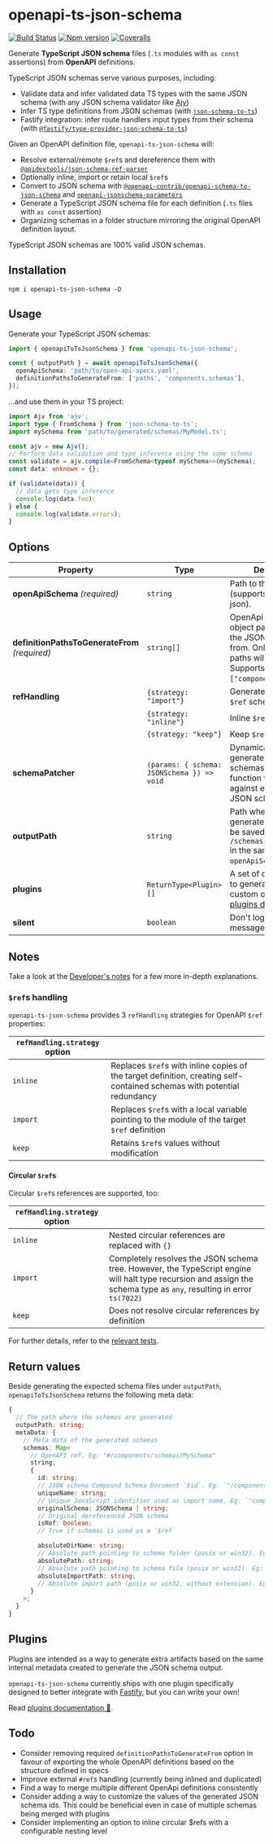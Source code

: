 # openapi-ts-json-schema

[![Build Status][ci-badge]][ci]
[![Npm version][npm-version-badge]][npm]
[![Coveralls][coveralls-badge]][coveralls]

Generate **TypeScript JSON schema** files (`.ts` modules with `as const` assertions) from **OpenAPI** definitions.

TypeScript JSON schemas serve various purposes, including:

- Validate data and infer validated data TS types with the same JSON schema (with any JSON schema validator like [Ajv](https://ajv.js.org/))
- Infer TS type definitions from JSON schemas (with [`json-schema-to-ts`](https://github.com/ThomasAribart/json-schema-to-ts))
- Fastify integration: infer route handlers input types from their schema (with [`@fastify/type-provider-json-schema-to-ts`](https://github.com/fastify/fastify-type-provider-json-schema-to-ts))

Given an OpenAPI definition file, `openapi-ts-json-schema` will:

- Resolve external/remote `$ref`s and dereference them with [`@apidevtools/json-schema-ref-parser`](https://github.com/APIDevTools/json-schema-ref-parser)
- Optionally inline, import or retain local `$ref`s
- Convert to JSON schema with [`@openapi-contrib/openapi-schema-to-json-schema`](https://github.com/openapi-contrib/openapi-schema-to-json-schema) and [`openapi-jsonschema-parameters`](https://www.npmjs.com/package/openapi-jsonschema-parameters)
- Generate a TypeScript JSON schema file for each definition (`.ts` files with `as const` assertion)
- Organizing schemas in a folder structure mirroring the original OpenAPI definition layout.

TypeScript JSON schemas are 100% valid JSON schemas.

## Installation

```
npm i openapi-ts-json-schema -D
```

## Usage

Generate your TypeScript JSON schemas:

```ts
import { openapiToTsJsonSchema } from 'openapi-ts-json-schema';

const { outputPath } = await openapiToTsJsonSchema({
  openApiSchema: 'path/to/open-api-specs.yaml',
  definitionPathsToGenerateFrom: ['paths', 'components.schemas'],
});
```

...and use them in your TS project:

```ts
import Ajv from 'ajv';
import type { FromSchema } from 'json-schema-to-ts';
import mySchema from 'path/to/generated/schemas/MyModel.ts';

const ajv = new Ajv();
// Perform data validation and type inference using the same schema
const validate = ajv.compile<FromSchema<typeof mySchema>>(mySchema);
const data: unknown = {};

if (validate(data)) {
  // data gets type inference
  console.log(data.foo);
} else {
  console.log(validate.errors);
}
```

## Options

| Property                                       | Type                                       | Description                                                                                                                                                | Default                |
| ---------------------------------------------- | ------------------------------------------ | ---------------------------------------------------------------------------------------------------------------------------------------------------------- | ---------------------- |
| **openApiSchema** _(required)_                 | `string`                                   | Path to the OpenApi file (supports yaml and json).                                                                                                         | -                      |
| **definitionPathsToGenerateFrom** _(required)_ | `string[]`                                 | OpenApi definition object paths to generate the JSON schemas from. Only matching paths will be generated. Supports dot notation: `["components.schemas"]`. | -                      |
| **refHandling**                                | `{strategy: "import"}`                     | Generate and import `$ref` schemas.                                                                                                                        | `{strategy: "import"}` |
|                                                | `{strategy: "inline"}`                     | Inline `$ref` schemas.                                                                                                                                     |                        |
|                                                | `{strategy: "keep"}`                       | Keep `$ref` values.                                                                                                                                        |                        |
| **schemaPatcher**                              | `(params: { schema: JSONSchema }) => void` | Dynamically patch generated JSON schemas. The provided function will be invoked against every single JSON schema node.                                     | -                      |
| **outputPath**                                 | `string`                                   | Path where the generated schemas will be saved. Defaults to `/schemas-autogenerated` in the same directory of `openApiSchema`.                             | -                      |
| **plugins**                                    | `ReturnType<Plugin>[]`                     | A set of optional plugins to generate extra custom output. See [plugins docs](./docs/plugins.md).                                                          | -                      |
| **silent**                                     | `boolean`                                  | Don't log user messages.                                                                                                                                   | `false`                |

## Notes

Take a look at the [Developer's notes](./docs/developer-notes.md) for a few more in-depth explanations.

### `$ref`s handling

`openapi-ts-json-schema` provides 3 `refHandling` strategies for OpenAPI `$ref` properties:

| `refHandling.strategy` option |                                                                                                                         |
| ----------------------------- | ----------------------------------------------------------------------------------------------------------------------- |
| `inline`                      | Replaces `$ref`s with inline copies of the target definition, creating self-contained schemas with potential redundancy |
| `import`                      | Replaces `$ref`s with a local variable pointing to the module of the target `$ref` definition                           |
| `keep`                        | Retains `$ref`s values without modification                                                                             |

#### Circular `$ref`s

Circular `$ref`s references are supported, too:

| `refHandling.strategy` option |                                                                                                                                                                      |
| ----------------------------- | -------------------------------------------------------------------------------------------------------------------------------------------------------------------- |
| `inline`                      | Nested circular references are replaced with `{}`                                                                                                                    |
| `import`                      | Completely resolves the JSON schema tree. However, the TypeScript engine will halt type recursion and assign the schema type as `any`, resulting in error `ts(7022)` |
| `keep`                        | Does not resolve circular references by definition                                                                                                                   |

For further details, refer to the [relevant tests](https://github.com/toomuchdesign/openapi-ts-json-schema/blob/master/test/circularReference.test.ts).

## Return values

Beside generating the expected schema files under `outputPath`, `openapiToTsJsonSchema` returns the following meta data:

```ts
{
  // The path where the schemas are generated
  outputPath: string;
  metaData: {
    // Meta data of the generated schemas
    schemas: Map<
      // OpenAPI ref. Eg: "#/components/schemas/MySchema"
      string,
      {
        id: string;
        // JSON schema Compound Schema Document `$id`. Eg: `"/components/schemas/MySchema"`
        uniqueName: string;
        // Unique JavaScript identifier used as import name. Eg: `"componentsSchemasMySchema"`
        originalSchema: JSONSchema | string;
        // Original dereferenced JSON schema
        isRef: boolean;
        // True if schemas is used as a `$ref`

        absoluteDirName: string;
        // Absolute path pointing to schema folder (posix or win32). Eg: `"Users/username/output/path/components/schemas"`
        absolutePath: string;
        // Absolute path pointing to schema file (posix or win32). Eg: `"Users/username/output/path/components/schemas/MySchema.ts"`
        absoluteImportPath: string;
        // Absolute import path (posix or win32, without extension). Eg: `"Users/username/output/path/components/schemas/MySchema"`
      }
    >;
  }
}
```

## Plugins

Plugins are intended as a way to generate extra artifacts based on the same internal metadata created to generate the JSON schema output.

`openapi-ts-json-schema` currently ships with one plugin specifically designed to better integrate with [Fastify](https://fastify.dev/), but you can write your own!

Read [plugins documentation 📖](./docs/plugins.md).

## Todo

- Consider removing required `definitionPathsToGenerateFrom` option in favour of exporting the whole OpenAPI definitions based on the structure defined in specs
- Improve external `#ref`s handling (currently being inlined and duplicated)
- Find a way to merge multiple different OpenApi definitions consistently
- Consider adding a way to customize the values of the generated JSON schema ids. This could be beneficial even in case of multiple schemas being merged with plugins
- Consider implementing an option to inline circular $refs with a configurable nesting level

[ci-badge]: https://github.com/toomuchdesign/openapi-ts-json-schema/actions/workflows/ci.yml/badge.svg
[ci]: https://github.com/toomuchdesign/openapi-ts-json-schema/actions/workflows/ci.yml
[coveralls-badge]: https://coveralls.io/repos/github/toomuchdesign/openapi-ts-json-schema/badge.svg?branch=master
[coveralls]: https://coveralls.io/github/toomuchdesign/openapi-ts-json-schema?branch=master
[npm]: https://www.npmjs.com/package/openapi-ts-json-schema
[npm-version-badge]: https://img.shields.io/npm/v/openapi-ts-json-schema.svg
